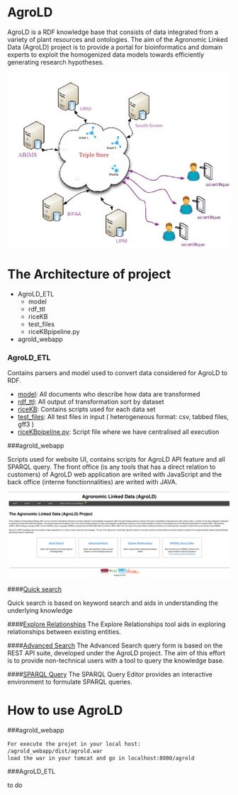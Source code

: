 
# AgroLD

AgroLD is a RDF knowledge base that consists of data integrated from a variety of plant resources and ontologies. The aim of the Agronomic Linked Data (AgroLD) project is to provide a portal for bioinformatics and domain experts to exploit the homogenized data models towards efficiently generating research hypotheses.

![graphique](img/Graphique1v2.png "Agrold_UI")


# The Architecture of project

- AgroLD_ETL
	- model
	- rdf_ttl
	- riceKB
	- test_files
	- riceKBpipeline.py
- agrold_webapp

### AgroLD_ETL

Contains parsers and model used to convert data considered for AgroLD to RDF.

* [model](/AgroLD_ETL/model): All documents who describe how data are transformed
* [rdf_ttl](/AgroLD_ETL/rdf_ttl): All output of transformation sort by dataset
* [riceKB](/AgroLD_ETL/riceKB): Contains scripts used for each data set
* [test_files](/AgroLD_ETL/test_files): All test files in input ( heterogeneous format: csv, tabbed files, gff3 )
* [riceKBpipeline.py](/AgroLD_ETL/riceKBpipeline.py): Script file where we have centralised all execution

###agrold_webapp

Scripts used for website UI, contains scripts for AgroLD API feature and all SPARQL query.
The front office (is any tools that has a direct relation to customers) of AgroLD web application are writed with JavaScript and the back office (interne fonctionnalities) are writed with JAVA.



![graphique](img/Screenshot_webApp.png "Agrold_application")

####[Quick search](http://volvestre.cirad.fr:8080/agrold/quicksearch.jsp)

Quick search is based on keyword search and aids in
understanding the underlying knowledge

####[Explore Relationships]( http://volvestre.cirad.fr:8080/agrold/relfinder.jsp)
The Explore Relationships tool aids in exploring relationships between existing entities.

####[Advanced Search](http://volvestre.cirad.fr:8080/agrold/advancedSearch.jsp)
The Advanced Search query form is based on the REST API suite, developed under the AgroLD project. The aim of this effort is to provide non-technical users with a tool to query the knowledge base.


####[SPARQL Query](http://volvestre.cirad.fr:8080/agrold/sparqleditor.jsp)
The SPARQL Query Editor provides an interactive environment to formulate SPARQL queries.


# How to use AgroLD

###agrold_webapp

```
For execute the projet in your local host:
/agrold_webapp/dist/agrold.war
load the war in your tomcat and go in localhost:8080/agrold
```

###AgroLD_ETL

to do